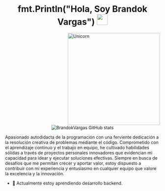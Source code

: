 <h1 align="center"><b>fmt.Println("Hola, Soy Brandok Vargas") </b><img src="https://media.giphy.com/media/hvRJCLFzcasrR4ia7z/giphy.gif" width="35"></h1>
<!--  -->
<img align="right" width=300px alt="Unicorn" src="https://c.tenor.com/GN73MKBawZYAAAAi/busy-cute.gif](https://media.tenor.com/TCMWkxIkF9IAAAAi/dancing-gopher.gif" />

<div align="center">
   
   ![BrandokVargas GitHub stats](https://github-readme-stats.vercel.app/api?username=BrandokVargas&show_icons=true&locale=es&theme=dark#gh-dark-mode-only)
   
</div>

Apasionado autodidacta de la programación con una ferviente dedicación a la resolución creativa de problemas 
mediante el código. Comprometido con el aprendizaje continuo y el trabajo en equipo, he cultivado habilidades 
sólidas a través de proyectos personales innovadores que evidencian mi capacidad para idear y ejecutar 
soluciones efectivas. Siempre en busca de desafíos que me permitan crecer y aportar valor, estoy dispuesto a 
contribuir con mi experiencia y entusiasmo en cualquier equipo que valore la excelencia y la innovación.


- 📗 Actualmente estoy aprendiendo desarrollo backend.
